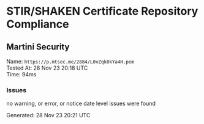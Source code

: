 # STIR/SHAKEN Certificate Repository Compliance

## Martini Security

Name: `https://p.mtsec.me/2884/L0vZqk0kYa4H.pem`\
Tested At: 28 Nov 23 20:18 UTC\
Time: 94ms

### Issues

no warning, or error, or notice date level issues were found

Generated: 28 Nov 23 20:21 UTC